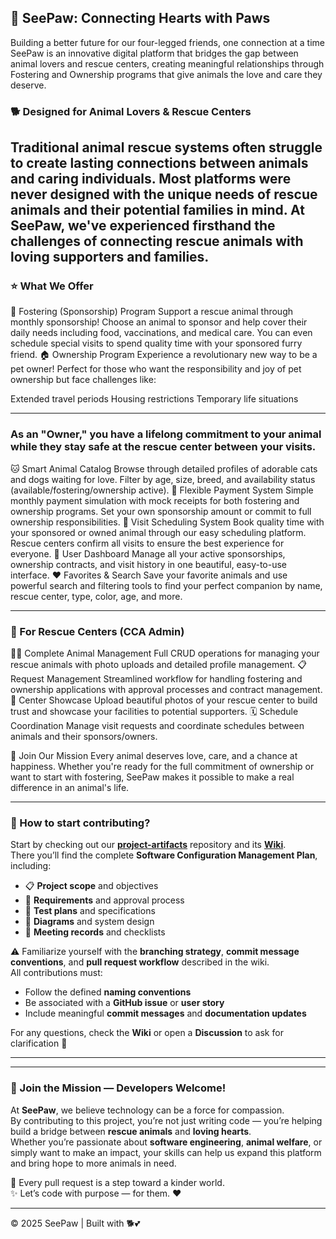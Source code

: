 ## 🐾 SeePaw: Connecting Hearts with Paws
Building a better future for our four-legged friends, one connection at a time
SeePaw is an innovative digital platform that bridges the gap between animal lovers and rescue centers, creating meaningful relationships through Fostering and Ownership programs that give animals the love and care they deserve.

### 🐕 Designed for Animal Lovers & Rescue Centers
Traditional animal rescue systems often struggle to create lasting connections between animals and caring individuals. Most platforms were never designed with the unique needs of rescue animals and their potential families in mind.
At SeePaw, we've experienced firsthand the challenges of connecting rescue animals with loving supporters and families.
---

### ⭐ What We Offer
🤗 Fostering (Sponsorship) Program
Support a rescue animal through monthly sponsorship! Choose an animal to sponsor and help cover their daily needs including food, vaccinations, and medical care. You can even schedule special visits to spend quality time with your sponsored furry friend.
🏠 Ownership Program
Experience a revolutionary new way to be a pet owner! Perfect for those who want the responsibility and joy of pet ownership but face challenges like:

Extended travel periods
Housing restrictions
Temporary life situations

---

### As an "Owner," you have a lifelong commitment to your animal while they stay safe at the rescue center between your visits.
🐱 Smart Animal Catalog
Browse through detailed profiles of adorable cats and dogs waiting for love. Filter by age, size, breed, and availability status (available/fostering/ownership active).
💝 Flexible Payment System
Simple monthly payment simulation with mock receipts for both fostering and ownership programs. Set your own sponsorship amount or commit to full ownership responsibilities.
📅 Visit Scheduling System
Book quality time with your sponsored or owned animal through our easy scheduling platform. Rescue centers confirm all visits to ensure the best experience for everyone.
🌟 User Dashboard
Manage all your active sponsorships, ownership contracts, and visit history in one beautiful, easy-to-use interface.
❤️ Favorites & Search
Save your favorite animals and use powerful search and filtering tools to find your perfect companion by name, rescue center, type, color, age, and more.

---

### 🏥 For Rescue Centers (CCA Admin)
🐕‍🦺 Complete Animal Management
Full CRUD operations for managing your rescue animals with photo uploads and detailed profile management.
📋 Request Management
Streamlined workflow for handling fostering and ownership applications with approval processes and contract management.
📸 Center Showcase
Upload beautiful photos of your rescue center to build trust and showcase your facilities to potential supporters.
🗓️ Schedule Coordination
Manage visit requests and coordinate schedules between animals and their sponsors/owners.

🌈 Join Our Mission
Every animal deserves love, care, and a chance at happiness. Whether you're ready for the full commitment of ownership or want to start with fostering, SeePaw makes it possible to make a real difference in an animal's life.

---

### 🧭 How to start contributing?

Start by checking out our **[project-artifacts](https://github.com/see-paw/project-artifacts)** repository and its **[Wiki](https://github.com/see-paw/project-artifacts/wiki)**.  
There you’ll find the complete **Software Configuration Management Plan**, including:
- 📋 **Project scope** and objectives  
- 🧠 **Requirements** and approval process  
- 🧪 **Test plans** and specifications  
- 🧩 **Diagrams** and system design  
- 🧾 **Meeting records** and checklists  

⚠️ Familiarize yourself with the **branching strategy**, **commit message conventions**, and **pull request workflow** described in the wiki.  
All contributions must:
- Follow the defined **naming conventions**  
- Be associated with a **GitHub issue** or **user story**  
- Include meaningful **commit messages** and **documentation updates**  

For any questions, check the **Wiki** or open a **Discussion** to ask for clarification 🐾

---

---

### 🤝 Join the Mission — Developers Welcome!

At **SeePaw**, we believe technology can be a force for compassion.  
By contributing to this project, you’re not just writing code — you’re helping build a bridge between **rescue animals** and **loving hearts**.  
Whether you’re passionate about **software engineering**, **animal welfare**, or simply want to make an impact, your skills can help us expand this platform and bring hope to more animals in need.  

🐾 Every pull request is a step toward a kinder world.  
✨ Let’s code with purpose — for them. ❤️

---
© 2025 SeePaw | Built with 🐕💕
